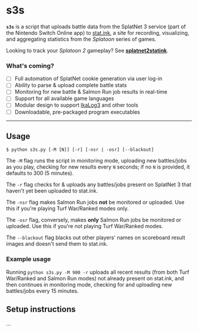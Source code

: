 # s3s

**`s3s`** is a script that uploads battle data from the SplatNet 3 service (part of the Nintendo Switch Online app) to [stat.ink](https://stat.ink/), a site for recording, visualizing, and aggregating statistics from the *Splatoon* series of games.

Looking to track your _Splatoon 2_ gameplay? See **[splatnet2statink](https://github.com/frozenpandaman/splatnet2statink)**.

### What's coming?
 - [ ] Full automation of SplatNet cookie generation via user log-in
 - [ ] Ability to parse & upload complete battle stats
 - [ ] Monitoring for new battle & Salmon Run job results in real-time
 - [ ] Support for all available game languages
 - [ ] Modular design to support [IkaLog3](https://github.com/hasegaw/IkaLog3) and other tools
 - [ ] Downloadable, pre-packaged program executables

---

## Usage
```
$ python s3s.py [-M [N]] [-r] [-nsr | -osr] [--blackout]
```

The `-M` flag runs the script in monitoring mode, uploading new battles/jobs as you play, checking for new results every `N` seconds; if no `N` is provided, it defaults to 300 (5 minutes).

The `-r` flag checks for & uploads any battles/jobs present on SplatNet 3 that haven't yet been uploaded to stat.ink.

The `-nsr` flag makes Salmon Run jobs **not** be monitored or uploaded. Use this if you're playing Turf War/Ranked modes only.

The `-osr` flag, conversely, makes **only** Salmon Run jobs be monitored or uploaded. Use this if you're not playing Turf War/Ranked modes.

The `--blackout` flag blacks out other players' names on scoreboard result images and doesn't send them to stat.ink.

### Example usage

Running `python s3s.py -M 900 -r` uploads all recent results (from both Turf War/Ranked and Salmon Run modes) not already present on stat.ink, and then continues in monitoring mode, checking for and uploading new battles/jobs every 15 minutes.

## Setup instructions

...
